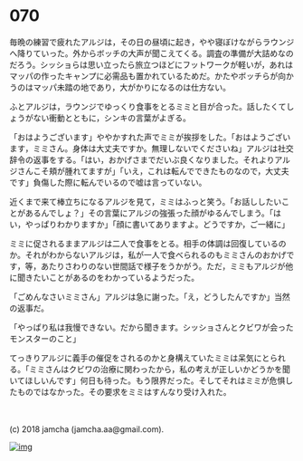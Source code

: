 # 070

毎晩の練習で疲れたアルジは，その日の昼頃に起き，やや寝ぼけながらラウンジへ降りていった。外からボッチの大声が聞こえてくる。調査の準備が大詰めなのだろう。シッショらは思い立ったら旅立つほどにフットワークが軽いが，あれはマッパの作ったキャンプに必需品も置かれているためだ。かたやボッチらが向かうのはマッパ未踏の地であり，大がかりになるのは仕方ない。  

ふとアルジは，ラウンジでゆっくり食事をとるミミと目が合った。話したくてしょうがない衝動とともに，シンキの言葉がよぎる。  

「おはようございます」ややかすれた声でミミが挨拶をした。「おはようございます，ミミさん。身体は大丈夫ですか。無理しないでくださいね」アルジは社交辞令の返事をする。「はい，おかげさまでだいぶ良くなりました。それよりアルジさんこそ頬が腫れてますが」「いえ，これは転んでできたものなので，大丈夫です」負傷した際に転んでいるので嘘は言っていない。  

近くまで来て棒立ちになるアルジを見て，ミミはふっと笑う。「お話ししたいことがあるんでしょ？」その言葉にアルジの強張った顔がゆるんでしまう。「はい，やっぱりわかりますか」「顔に書いてありますよ。どうですか，ご一緒に」  

ミミに促されるままアルジは二人で食事をとる。相手の体調は回復しているのか。それがわからないアルジは，私が一人で食べられるのもミミさんのおかげです，等，あたりさわりのない世間話で様子をうかがう。ただ，ミミもアルジが他に聞きたいことがあるのをわかっているようだった。  

「ごめんなさいミミさん」アルジは急に謝った。「え，どうしたんですか」当然の返事だ。  

「やっぱり私は我慢できない。だから聞きます。シッショさんとクビワが会ったモンスターのこと」  

てっきりアルジに義手の催促をされるのかと身構えていたミミは呆気にとられる。「ミミさんはクビワの治療に関わったから，私の考えが正しいかどうかを聞いてほしいんです」何日も待った。もう限界だった。そしてそれはミミが危惧したものではなかった。その要求をミミはすんなり受け入れた。  

<br>  
<br>  
(c) 2018 jamcha (jamcha.aa@gmail.com).  

[![img](http://i.creativecommons.org/l/by-nc-sa/4.0/88x31.png)](http://creativecommons.org/licenses/by-nc-sa/4.0/deed)